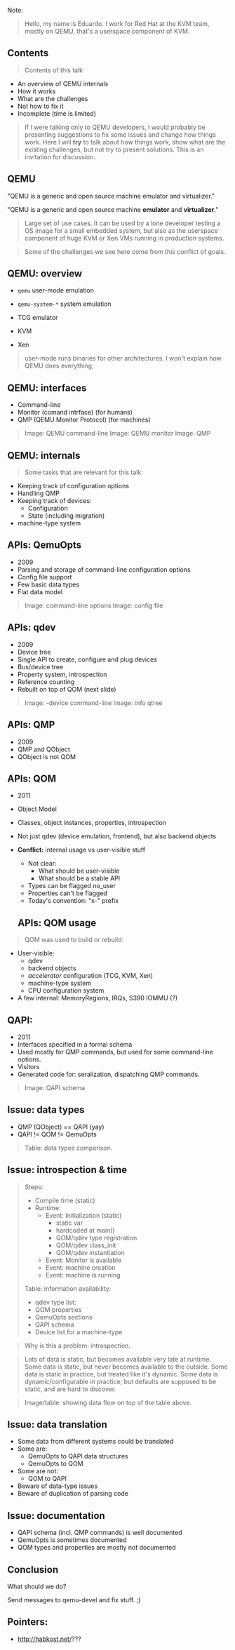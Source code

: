 

Note:
> Hello, my name is Eduardo. I work for Red Hat at the KVM team,
> mostly on QEMU, that's a userspace component of KVM.



## Contents

> Contents of this talk

* An overview of QEMU internals
* How it works
* What are the challenges
* Not how to fix it
* Incomplete (time is limited)

> If I were talking only to QEMU developers, I would probably
> be presenting suggestions to fix some issues and change how things
> work.
> Here I will **try** to talk about how things work, show what
> are the existing challenges, but not try to present solutions.
> This is an invitation for discussion.



## QEMU

"QEMU is a generic and open source machine emulator and virtualizer."

"QEMU is a generic and open source machine **emulator** and **virtualizer**."

> Large set of use cases. It can be used by a lone developer testing
> a OS image for a small embedded system, but also as the userspace
> component of huge KVM or Xen VMs running in production systems.

> Some of the challenges we see here come from this conflict
> of goals.



## QEMU: overview

* `qemu` user-mode emulation
* `qemu-system-*` system emulation

* TCG emulator
* KVM
* Xen

> user-mode runs binaries for other architectures.
> I won't explain how QEMU does everything, 



## QEMU: interfaces

* Command-line
* Monitor (comand intrface) (for humans)
* QMP (QEMU Monitor Protocol) (for machines)

> Image: QEMU command-line
> Image: QEMU monitor
> Image: QMP



## QEMU: internals

> Some tasks that are relevant for this talk:

* Keeping track of configuration options
* Handling QMP
* Keeping track of devices:
  * Configuration
  * State (including migration)
* machine-type system



## APIs: QemuOpts

* 2009
* Parsing and storage of command-line configuration options
* Config file support
* Few basic data types
* Flat data model

> Image: command-line options
> Image: config file



## APIs: qdev

* 2009
* Device tree
* Single API to create, configure and plug devices
* Bus/device tree
* Property system, introspection
* Reference counting
* Rebuilt on top of QOM (next slide)

> Image: -device command-line
> Image: info qtree



## APIs: QMP

* 2009
* QMP and QObject
* QObject is not QOM



## APIs: QOM

* 2011
* Object Model
* Classes, object instances, properties, introspection
* Not just qdev (device emulation, frontend), but also backend
  objects
* **Conflict:** internal usage vs user-visible stuff
  * Not clear:
    * What should be user-visible
    * What should be a stable API
  * Types can be flagged no_user
  * Properties can't be flagged
  * Today's convention: "x-" prefix



  ## APIs: QOM usage

> QOM was used to build or rebuild:

* User-visible:
  * qdev
  * backend objects
  * *accelerator* configuration (TCG, KVM, Xen)
  * machine-type system
  * CPU configuration system
* A few internal: MemoryRegions, IRQs, S390 IOMMU (?)



## QAPI:

* 2011
* Interfaces specified in a formal schema
* Used mostly for QMP commands, but used for some command-line
  options.
* Visitors
* Generated code for: seralization, dispatching QMP commands.

> Image: QAPI schema



## Issue: data types

* QMP (QObject) == QAPI (yay)
* QAPI != QOM != QemuOpts

> Table: data types comparison.



## Issue: introspection & time

> Steps:
> 
> * Compile time (static)
> * Runtime:
>   * Event: Initialization (static)
>     * static var
>     * hardcoded at main()
>     * QOM/qdev type registration
>     * QOM/qdev class_init
>     * QOM/qdev instantiation
>   * Event: Monitor is available
>   * Event: machine creation
>   * Event: machine is running
> 
> Table: information availability:
> * qdev type list: 
> * QOM properties
> * QemuOpts sections
> * QAPI schema
> * Device list for a machine-type

> Why is this a problem: introspection.

> Lots of data is static, but becomes available very late at runtime.
> Some data is static, but never becomes available to the outside.
> Some data is static in practice, but treated like it's dynamic.
> Some data is dynamic/configurable in practice, but defaults are supposed to be static, and are hard to discover.

> Image/table: showing data flow on top of the table above.



## Issue: data translation

* Some data from different systems could be translated
* Some are:
  * QemuOpts to QAPI data structures
  * QemuOpts to QOM
* Some are not:
  * QOM to QAPI
* Beware of data-type issues
* Beware of duplication of parsing code



## Issue: documentation

* QAPI schema (incl. QMP commands) is well documented
* QemuOpts is sometimes documented
* QOM types and properties are mostly not documented



## Conclusion

What should we do?

Send messages to qemu-devel and fix stuff.  ;)



## Pointers:

* http://habkost.net/???

